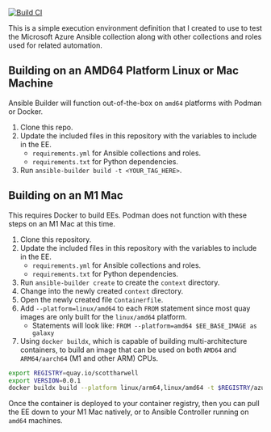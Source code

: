 [![Build CI](https://github.com/scottharwell/azure-ee/actions/workflows/build.yml/badge.svg?branch=v1.0.13)](https://github.com/scottharwell/azure-ee/actions/workflows/build.yml)

This is a simple execution environment definition that I created to use to test the Microsoft Azure Ansible collection along with other collections and roles used for related automation.

## Building on an AMD64 Platform Linux or Mac Machine

Ansible Builder will function out-of-the-box on `amd64` platforms with Podman or Docker.

1. Clone this repo.
2. Update the included files in this repository with the variables to include in the EE.
   * `requirements.yml` for Ansible collections and roles.
   * `requirements.txt` for Python dependencies.
3. Run `ansible-builder build -t <YOUR_TAG_HERE>`.

## Building on an M1 Mac

This requires Docker to build EEs.  Podman does not function with these steps on an M1 Mac at this time.

1. Clone this repository.
2. Update the included files in this repository with the variables to include in the EE.
   * `requirements.yml` for Ansible collections and roles.
   * `requirements.txt` for Python dependencies.
3. Run `ansible-builder create` to create the `context` directory.
4. Change into the newly created `context` directory.
5. Open the newly created file `Containerfile`.
6. Add `--platform=linux/amd64` to each `FROM` statement since most quay images are only built for the `linux/amd64` platform.
    * Statements will look like: `FROM --platform=amd64 $EE_BASE_IMAGE as galaxy`
7. Using `docker buildx`, which is capable of building multi-architecture containers, to build an image that can be used on both `AMD64` and `ARM64/aarch64` (M1 and other ARM) CPUs.

```bash
export REGISTRY=quay.io/scottharwell
export VERSION=0.0.1
docker buildx build --platform linux/arm64,linux/amd64 -t $REGISTRY/azure-ee:$VERSION -t $REGISTRY/azure-ee:latest --push .
```

Once the container is deployed to your container registry, then you can pull the EE down to your M1 Mac natively, or to Ansible Controller running on `amd64` machines.
